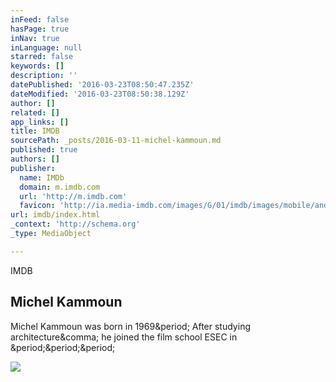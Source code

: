 ```yaml
---
inFeed: false
hasPage: true
inNav: true
inLanguage: null
starred: false
keywords: []
description: ''
datePublished: '2016-03-23T08:50:47.235Z'
dateModified: '2016-03-23T08:50:38.129Z'
author: []
related: []
app_links: []
title: IMDB
sourcePath: _posts/2016-03-11-michel-kammoun.md
published: true
authors: []
publisher:
  name: IMDb
  domain: m.imdb.com
  url: 'http://m.imdb.com'
  favicon: 'http://ia.media-imdb.com/images/G/01/imdb/images/mobile/android-mobile-196x196-1358942022._CB361295825_.png'
url: imdb/index.html
_context: 'http://schema.org'
_type: MediaObject

---
```

IMDB

<article style=""><h1>Michel Kammoun</h1><p>Michel Kammoun was born in 1969&amp;period; After studying architecture&amp;comma; he joined the film school ESEC in &amp;period;&amp;period;&amp;period;</p><img src="http://ia.media-imdb.com/images/G/01/imdb/images/logos/imdb_fb_logo-1730868325._CB306318125_.png" /></article>